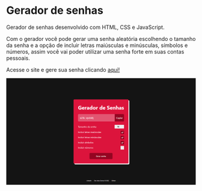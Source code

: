 # Gerador de senhas

Gerador de senhas desenvolvido com HTML, CSS e JavaScript.   

Com o gerador você pode gerar uma senha aleatória escolhendo o tamanho da senha e a opção de incluir letras maiúsculas e minúsculas, símbolos e números, assim você vai poder utilizar uma senha forte em suas contas pessoais.

Acesse o site e gere sua senha clicando [aqui!](https://joi-gn.github.io/gerador-senha-js/)

![](screenshot.png)

